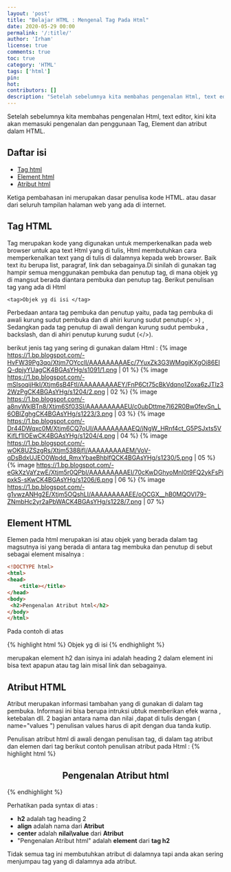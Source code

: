 ```yaml
---
layout: 'post'
title: "Belajar HTML : Mengenal Tag Pada Html"
date: 2020-05-29 00:00
permalink: '/:title/'
author: 'Irham'
license: true
comments: true
toc: true
category: 'HTML'
tags: ['html']
pin:
hot:
contributors: []
description: "Setelah sebelumnya kita membahas pengenalan Html, text editor, kini kita akan memasuki pengenalan dan penggunaan Tag, Element dan atribut dalam HTML"
---
```

Setelah sebelumnya kita membahas pengenalan Html, text editor, kini kita akan memasuki <!--more--> pengenalan dan penggunaan Tag, Element dan atribut dalam HTML.

## Daftar isi

- [Tag html](#tag-html)
- [Element html](#element-html)
- [Atribut html](#atribut-html)

 Ketiga pembahasan ini merupakan dasar penulisa kode HTML. atau dasar dari seluruh tampilan halaman web yang ada di internet.

## Tag HTML

Tag merupakan kode yang digunakan untuk memperkenalkan pada web browser untuk apa text Html yang di tulis, Html membutuhkan cara memperkenalkan text
yang di tulis di dalamnya kepada web browser.
Baik text itu berupa list, paragraf, link dan sebagainya.Di sinilah di gunakan tag hampir semua menggunakan pembuka dan penutup tag, di mana objek yg di mangsut berada diantara pembuka dan penutup tag. Berikut penulisan tag yang ada di Html

```
<tag>Objek yg di isi </tag>
```

Perbedaan antara tag pembuka dan penutup yaitu, pada tag pembuka di awali kurung sudut pembuka dan di ahiri kurung sudut penutup(< >)
, Sedangkan pada tag penutup di awali dengan kurung sudut pembuka , backslash, dan  di ahiri penutup kurung sudut (</>).

berikut jenis tag yang sering di gunakan dalam Html :
{% image https://1.bp.blogspot.com/-HvFW39Pg3qo/Xtjm7OYcclI/AAAAAAAAAEc/7YuxZk3G3WMqgiKXgOi86EIQ-dpjyYUagCK4BGAsYHg/s1091/1.png | 01 %}
{% image https://1.bp.blogspot.com/-mSIsoqijHkI/Xtjm6sB4FtI/AAAAAAAAAEY/FnP6Ct75cBkVdqno1Zoxa6zJTlz32WzPgCK4BGAsYHg/s1204/2.png | 02 %}
{% image https://1.bp.blogspot.com/-a8nvWklBTn8/Xtjm6Sf03SI/AAAAAAAAAEU/c0ubDttme7I62R0Bw0fevSn_L6OBlZghgCK4BGAsYHg/s1223/3.png | 03 %}
{% image https://1.bp.blogspot.com/-Dr44DWqxc0M/Xtjm6CQ7oUI/AAAAAAAAAEQ/jNgW_HRnf4ct_G5PSJxts5VKifLf1lOEwCK4BGAsYHg/s1204/4.png | 04 %}
{% image https://1.bp.blogspot.com/-wOK8UZSzgRs/Xtjm5388jfI/AAAAAAAAAEM/VoV-qDsBdxUJEO0Wpdd_RmxYbaeBhblfQCK4BGAsYHg/s1230/5.png | 05 %}
{% image https://1.bp.blogspot.com/-eGkXzVaYzwE/Xtjm5r0QPbI/AAAAAAAAAEI/70cKwDGhyoMnl0t9FQ2ykFsPipxkS-sKwCK4BGAsYHg/s1206/6.png | 06 %}
{% image https://1.bp.blogspot.com/-g1vwzANHg2E/Xtjm5OQshLI/AAAAAAAAAEE/oOCGX__hB0MQOVI79-ZNmbHc2yr2aPbWACK4BGAsYHg/s1228/7.png | 07 %}

## Element HTML

Elemen pada html merupakan isi atau objek yang berada dalam tag
magsutnya isi yang berada di antara tag membuka dan penutup di
sebut sebagai element misalnya :
``` html
<!DOCTYPE html>
<html>
<head>
	<title></title>
</head>
<body>
 <h2>Pengenalan Atribut html</h2>
</body>
</html> 
```

Pada contoh di atas

{% highlight html %}
<tag>Objek yg di isi </tag>
{% endhighlight %}


merupakan element h2 dan isinya ini adalah heading 2
dalam element ini bisa text apapun atau tag lain misal link  dan sebagainya.

## Atribut HTML

Atribut merupakan informasi tambahan yang di gunakan di dalam tag pembuka.
Informasi ini bisa berupa intruksi ubtuk memberikan efek warna , ketebalan dll.
2 bagian antara nama dan nilai ,dapat di tulis dengan ( name="values ")
penulisan values harus di apit dengan dua tanda kutip.

Penulisan atribut html di awali dengan penulisan tag, di dalam tag atribut dan elemen dari tag berikut  contoh penulisan atribut pada Html :
{% highlight html %}
<!DOCTYPE html>
<html>
<head>
	<title></title>
</head>
<body>
	<h2 align="center">Pengenalan Atribut html</h2>
</body>
</html> 
{% endhighlight %}

Perhatikan pada syntax di atas :

- **h2** adalah tag heading 2
- **align** adalah nama dari **Atribut**
- **center** adalah **nilai\value** dari **Atribut**
- "Pengenalan Atribut html" adalah **element** dari **tag h2**

Tidak semua tag ini membutuhkan atribut di dalamnya tapi anda akan sering menjumpau
tag yang di dalamnya ada atribut.
